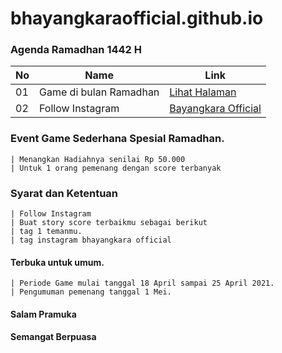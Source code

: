 # bhayangkaraofficial.github.io
### Agenda Ramadhan 1442 H

|  No  |  Name  | Link  |
|------|----------------|--------------|
|  01  | Game di bulan Ramadhan	  |[Lihat Halaman](https://bhayangkaraofficial.github.io/game/dist/index.html)|	         
|  02  | 	Follow Instagram  |[Bayangkara Official](http://instagram.com/bayangkaraofficial)|


### Event Game Sederhana Spesial Ramadhan.
    | Menangkan Hadiahnya senilai Rp 50.000 
    | Untuk 1 orang pemenang dengan score terbanyak


### Syarat dan Ketentuan 
    | Follow Instagram 
    | Buat story score terbaikmu sebagai berikut 
    | tag 1 temanmu.
    | tag instagram bhayangkara official


#### Terbuka untuk umum.
    | Periode Game mulai tanggal 18 April sampai 25 April 2021.
    | Pengumuman pemenang tanggal 1 Mei.


#### Salam Pramuka
#### Semangat Berpuasa


